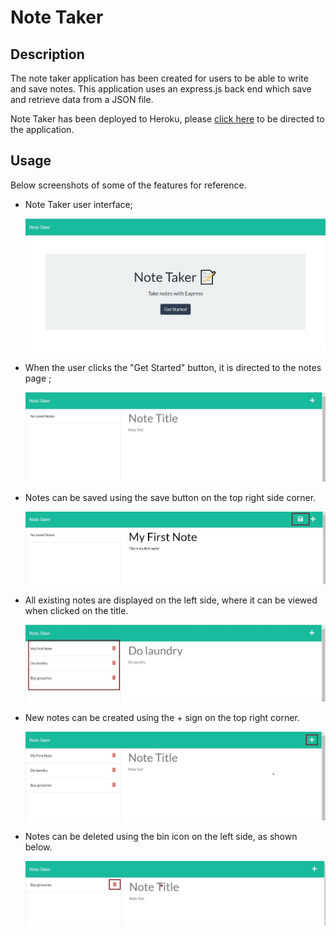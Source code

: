 # Note Taker

## Description

The note taker application has been created for users to be able to write and save notes. This application uses an express.js back end which save and retrieve data from a JSON file.

Note Taker has been deployed to Heroku, please [click here](https://murmuring-mountain-65060.herokuapp.com/) to be directed to the application.

## Usage

Below screenshots of some of the features for reference.

- Note Taker user interface;

  ![Note Taker User Interface](public/assets/images/screenshots/01-note-taker-ui.jpg)

- When the user clicks the "Get Started" button, it is directed to the notes page ;

  ![Notes Page](public/assets/images/screenshots/02-notes-page.jpg)

- Notes can be saved using the save button on the top right side corner.

  ![Search History](public/assets/images/screenshots/03-save-notes.jpg)

- All existing notes are displayed on the left side, where it can be viewed when clicked on the title.

  ![Existing Notes](public/assets/images/screenshots/04-existing-notes.jpg)

- New notes can be created using the + sign on the top right corner.

  ![Create New Note](public/assets/images/screenshots/05-create-new-note.jpg)

- Notes can be deleted using the bin icon on the left side, as shown below.

  ![Delete Note](public/assets/images/screenshots/06-delete-notes.jpg)
